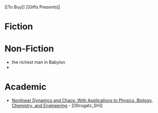 [[To Buy]]
[[Gifts Presents]]

# Fiction

# Non-Fiction
- the richest man in Babylon
- 

# Academic
- [Nonlinear Dynamics and Chaos: With Applications to Physics, Biology, Chemistry, and Engineering](https://www.amazon.ca/Nonlinear-Dynamics-Chaos-Applications-Engineering/dp/0813349109/ref=pd_lpo_14_t_0/136-9648753-2387504?_encoding=UTF8&pd_rd_i=0813349109&pd_rd_r=42a5e667-73a3-4ce7-816d-7e15f1b5d662&pd_rd_w=Bfmqr&pd_rd_wg=MJhR5&pf_rd_p=256a14b6-93bc-4bcd-9f68-aea60d2878b9&pf_rd_r=4XYR5P279A8JEAZX2BP7&psc=1&refRID=4XYR5P279A8JEAZX2BP7)
		- [[Strogatz_SH]]